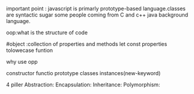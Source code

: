 important point : javascript is primarly prototype-based language.classes are syntactic sugar some people coming from C and c++ java background language.

oop:what is the structure of code 

#object :collection of properties and methods let const properties tolowecase funtion


why use opp


constructor functio 
prototype
classes
instances(new-keyword)

4 piller 
Abstraction:
Encapsulation:
Inheritance:
Polymorphism: